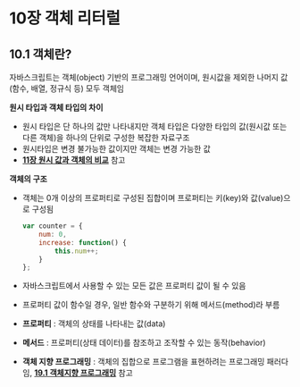 # 10장 객체 리터럴
## 10.1 객체란?
자바스크립트는 객체(object) 기반의 프로그래밍 언어이며, 원시값을 제외한 나머지 값(함수, 배열, 정규식 등) 모두 객체임<br>

**원시 타입과 객체 타입의 차이**

- 원시 타입은 단 하나의 값만 나타내지만 객체 타입은 다양한 타입의 값(원시값 또는 다른 객체)을 하나의 단위로 구성한 복잡한 자료구조
- 원시타입은 변경 불가능한 값이지만 객체는 변경 가능한 값
- [**11장 원시 값과 객체의 비교**]() 참고

**객체의 구조**
- 객체는 0개 이상의 프로퍼티로 구성된 집합이며 프로퍼티는 키(key)와 값(value)으로 구성됨

    ```js
    var counter = {
        num: 0,
        increase: function() {
            this.num++;
        }
    };
    ```
- 자바스크립트에서 사용할 수 있는 모든 값은 프로퍼티 값이 될 수 있음
- 프로퍼티 값이 함수일 경우, 일반 함수와 구분하기 위해 메서드(method)라 부름
- **프로퍼티** : 객체의 상태를 나타내는 값(data)
- **메서드** : 프로퍼티(상태 데이터)를 참조하고 조작할 수 있는 동작(behavior)
- **객체 지향 프로그래밍** : 객체의 집합으로 프로그램을 표현하려는 프로그래밍 패러다임, [**19.1 객체지향 프로그래밍**]() 참고
